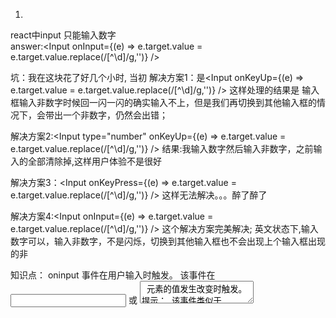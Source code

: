 1.
react中input 只能输入数字  
answer:<Input onInput={(e) => e.target.value = e.target.value.replace(/[^\d]/g,'')} />

坑：我在这块花了好几个小时, 当初
解决方案1：是<Input onKeyUp={(e) => e.target.value = e.target.value.replace(/[^\d]/g,'')} />
这样处理的结果是  输入框输入非数字时候回一闪一闪的确实输入不上，但是我们再切换到其他输入框的情况下，会带出一个非数字，仍然会出错；

解决方案2:<Input type="number" onKeyUp={(e) => e.target.value = e.target.value.replace(/[^\d]/g,'')} />
结果:我输入数字然后输入非数字，之前输入的全部清除掉,这样用户体验不是很好

解决方案3：<Input onKeyPress={(e) => e.target.value = e.target.value.replace(/[^\d]/g,'')} />
这样无法解决。。。醉了醉了

解决方案4:<Input onInput={(e) => e.target.value = e.target.value.replace(/[^\d]/g,'')} />
这个解决方案完美解决;
英文状态下,输入数字可以，输入非数字，不是闪烁，切换到其他输入框也不会出现上个输入框出现的非 

知识点：
oninput 事件在用户输入时触发。
该事件在 <input> 或 <textarea> 元素的值发生改变时触发。
提示： 该事件类似于 onchange 事件。不同之处在于 oninput 事件在元素值发生变化是立即触发， onchange 在元素失去焦点时触发。另外一点不同是 onchange 事件也可以作用于 <keygen> 和 <select> 元素。
参考地址:
1.http://www.runoob.com/jsref/event-oninput.html
2.https://blog.csdn.net/freshlover/article/details/39050609

2.在文件中 组件文件名称小写，文件名称首字母大写；

3.react-from-wrappedComponentRef
表单验证，如果父组件想要验证子组件中的form表单值，
以前的做法是，在子组件中拿到form表单值，通过父组件的一个方法拿到这些值，这个看起来可以使用，但是总感觉有点不妥.
其实可以使用 wrappedComponentRef={(form) => this.offerForm = form}  
eg 父组件调用BasicInfo， <BasicInfo wrappedComponentRef={(form) => this.offerForm = form} {...totalData} /> 这样就可以获取到BasicInfo中的form表单值；

4.

